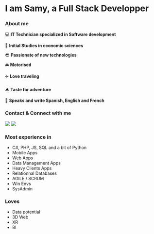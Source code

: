 # I am Samy, a Full Stack Developper

### About me
:computer: **IT Technician specialized in Software development**

:book: **Initial Studies in economic sciences**

:sunglasses: **Passionate of new technologies**

:oncoming_automobile: **Motorised**

:airplane: **Love traveling**

:tent: **Taste for adventure**

:mega: **Speaks and write Spanish, English and French**

### Contact & Connect with me


[<img src="https://img.icons8.com/color/40/linkedin.png"/>](https://www.linkedin.com/in/samy-pelaez/)
[<img src="https://img.icons8.com/color/40/twitter-circled--v1.png"/>](https://www.linkedin.com/in/samy-pelaez/)

### Most experience in

- C#, PHP, JS, SQL and a bit of Python
- Mobile Apps
- Web Apps
- Data Management Apps
- Heavy Clients Apps
- Relationnal Databases
- AGILE / SCRUM
- Win Envs
- SysAdmin

### Loves
- Data potential
- 3D Web
- XR
- BI

